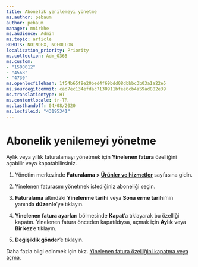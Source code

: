 ```yaml
---
title: Abonelik yenilemeyi yönetme
ms.author: pebaum
author: pebaum
manager: mnirkhe
ms.audience: Admin
ms.topic: article
ROBOTS: NOINDEX, NOFOLLOW
localization_priority: Priority
ms.collection: Adm_O365
ms.custom:
- "1500012"
- "4568"
- "4730"
ms.openlocfilehash: 1f54b65f9e20bed4f69bdd08dbbbc3b03a1a22e5
ms.sourcegitcommit: cad7ec134efdac7130911bfee6cb4a59ad882e39
ms.translationtype: HT
ms.contentlocale: tr-TR
ms.lasthandoff: 04/08/2020
ms.locfileid: "43195341"
---
```

# <a name="manage-subscription-renewal"></a>Abonelik yenilemeyi yönetme

Aylık veya yıllık faturalamayı yönetmek için **Yinelenen fatura** özelliğini açabilir veya kapatabilirsiniz.

1. Yönetim merkezinde **Faturalama > [Ürünler ve hizmetler](https://go.microsoft.com/fwlink/p/?linkid=842054)** sayfasına gidin.

2. Yinelenen faturasını yönetmek istediğiniz aboneliği seçin.

3. **Faturalama** altındaki **Yinelenme tarihi** veya **Sona erme tarihi**’nin yanında **düzenle**’ye tıklayın.

4. **Yinelenen fatura ayarları** bölmesinde **Kapat**’a tıklayarak bu özelliği kapatın. Yinelenen fatura önceden kapatıldıysa, açmak için **Aylık** veya **Bir kez**’e tıklayın.

5. **Değişiklik gönder**’e tıklayın.

Daha fazla bilgi edinmek için bkz. [Yinelenen fatura özelliğini kapatma veya açma](https://docs.microsoft.com/office365/admin/subscriptions-and-billing/renew-your-subscription#turn-recurring-billing-off-or-on).
